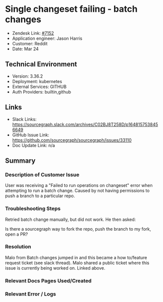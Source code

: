 
# Single changeset failing - batch changes <!-- Ticket Title  Hint: include keywords to make it searchable -->

- Zendesk Link: [#7152](https://sourcegraph.zendesk.com/agent/tickets/7152)
- Application engineer: Jason Harris
- Customer: Reddit <!-- Redact if this contains personally identifying information -->
- Date: Mar 24

<!-- Data populated from integration, speak to Ben Gordon or Michael Bali if not working -->
<!-- During Internal team trial, fill missing data manually (we are waiting for all data to sync) -->

## Technical Environment
- Version: 3.36.2​
- Deployment: kubernetes
- External Services: GITHUB
- Auth Providers: builtin,github


## Links
<!-- Data for application engineer manual entry -->
- Slack Links: https://sourcegraph.slack.com/archives/C02BJ8T258D/p1648157538456649
- GitHub Issue Link: https://github.com/sourcegraph/sourcegraph/issues/33110 
- Doc Update Link: n/a

## Summary
### Description of Customer Issue
User was receiving a "Failed to run operations on changeset" error when attempting to run a batch change. Caused by not having permissions to push a branch to a particular repo. 

### Troubleshooting Steps
Retried batch change manually, but did not work. He then asked: 

Is there a sourcegraph way to fork the repo, push the branch to my fork, open a PR?

### Resolution
Malo from Batch changes jumped in and this became a how to/feature request ticket (see slack thread). Malo shared a public ticket where this issue is currently being worked on. Linked above.

### Relevant Docs Pages Used/Created

### Relevant Error / Logs
<!-- Please redact keys, tokens, and personal identifying information -->


<!-- Once complete, upload a copy to https://github.com/sourcegraph/support-tools-internal/tree/main/resolved-tickets as a .md file -->
<!-- Name the file 7152.md -->
